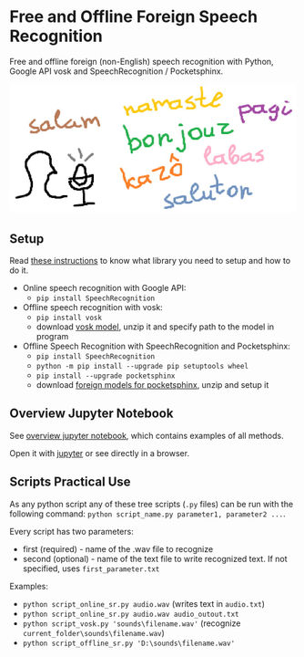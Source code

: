 # Free and Offline Foreign Speech Recognition

Free and offline foreign (non-English) speech recognition with Python, Google API vosk and SpeechRecognition / Pocketsphinx.

![preview.jpg](./img/preview.jpg)

## Setup

Read [these instructions](TODO) to know what library you need to setup and how to do it.

- Online speech recognition with Google API:
  - `pip install SpeechRecognition`
- Offline speech recognition with vosk:
  - `pip install vosk`
  - download [vosk model](https://alphacephei.com/vosk/models), unzip it and specify path to the model in program
- Offline Speech Recognition with SpeechRecognition and Pocketsphinx:
  - `pip install SpeechRecognition`
  - `python -m pip install --upgrade pip setuptools wheel`
  - `pip install --upgrade pocketsphinx`
  - download [foreign models for pocketsphinx](https://sourceforge.net/projects/cmusphinx/files/Acoustic%20and%20Language%20Models/), unzip and setup it

## Overview Jupyter Notebook

See [overview jupyter notebook](https://gitlab.com/Winston-90/foreign_speech_recognition/-/blob/main/speech_recognition_python.ipynb), which contains examples of all methods.

Open it with [jupyter](https://jupyter.org/) or see directly in a browser.

## Scripts Practical Use 

As any python script any of these tree scripts (`.py` files) can be run with the following command: `python script_name.py parameter1, parameter2 ...`.

Every script has two parameters:
- first (required) - name of the .wav file to recognize
- second (optional) - name of the text file to write recognized text. If not specified, uses `first_parameter.txt`

Examples:
- `python script_online_sr.py audio.wav` (writes text in `audio.txt`)
- `python script_online_sr.py audio.wav audio_outout.txt`
- `python script_vosk.py 'sounds\filename.wav'` (recognize `current_folder\sounds\filename.wav`)
- `python script_offline_sr.py 'D:\sounds\filename.wav'`
